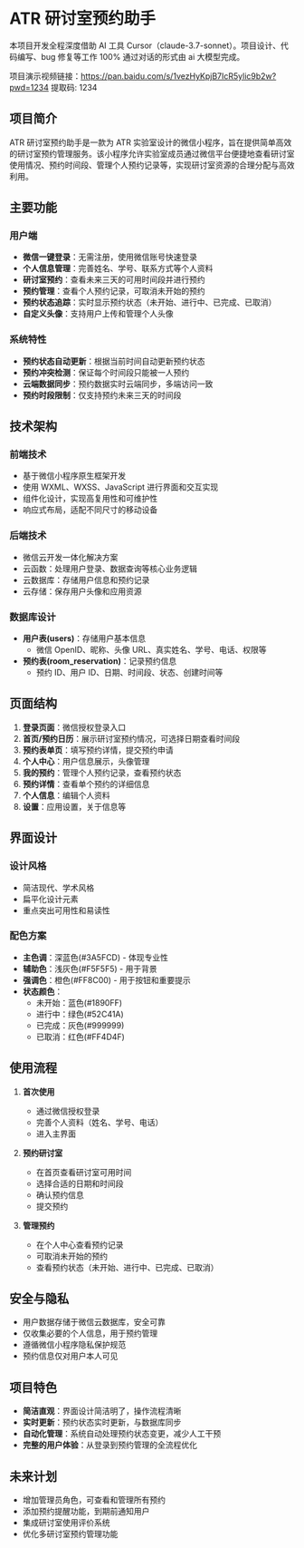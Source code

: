 # ATR 研讨室预约助手

本项目开发全程深度借助 AI 工具 Cursor（claude-3.7-sonnet）。项目设计、代码编写、bug 修复等工作 100% 通过对话的形式由 ai 大模型完成。

项目演示视频链接：https://pan.baidu.com/s/1vezHyKpjB7IcR5ylic9b2w?pwd=1234 提取码: 1234 

## 项目简介

ATR 研讨室预约助手是一款为 ATR 实验室设计的微信小程序，旨在提供简单高效的研讨室预约管理服务。该小程序允许实验室成员通过微信平台便捷地查看研讨室使用情况、预约时间段、管理个人预约记录等，实现研讨室资源的合理分配与高效利用。

## 主要功能

### 用户端

- **微信一键登录**：无需注册，使用微信账号快速登录
- **个人信息管理**：完善姓名、学号、联系方式等个人资料
- **研讨室预约**：查看未来三天的可用时间段并进行预约
- **预约管理**：查看个人预约记录，可取消未开始的预约
- **预约状态追踪**：实时显示预约状态（未开始、进行中、已完成、已取消）
- **自定义头像**：支持用户上传和管理个人头像

### 系统特性

- **预约状态自动更新**：根据当前时间自动更新预约状态
- **预约冲突检测**：保证每个时间段只能被一人预约
- **云端数据同步**：预约数据实时云端同步，多端访问一致
- **预约时段限制**：仅支持预约未来三天的时间段

## 技术架构

### 前端技术

- 基于微信小程序原生框架开发
- 使用 WXML、WXSS、JavaScript 进行界面和交互实现
- 组件化设计，实现高复用性和可维护性
- 响应式布局，适配不同尺寸的移动设备

### 后端技术

- 微信云开发一体化解决方案
- 云函数：处理用户登录、数据查询等核心业务逻辑
- 云数据库：存储用户信息和预约记录
- 云存储：保存用户头像和应用资源

### 数据库设计

- **用户表(users)**：存储用户基本信息
  - 微信 OpenID、昵称、头像 URL、真实姓名、学号、电话、权限等
- **预约表(room_reservation)**：记录预约信息
  - 预约 ID、用户 ID、日期、时间段、状态、创建时间等

## 页面结构

1. **登录页面**：微信授权登录入口
2. **首页/预约日历**：展示研讨室预约情况，可选择日期查看时间段
3. **预约表单页**：填写预约详情，提交预约申请
4. **个人中心**：用户信息展示，头像管理
5. **我的预约**：管理个人预约记录，查看预约状态
6. **预约详情**：查看单个预约的详细信息
7. **个人信息**：编辑个人资料
8. **设置**：应用设置，关于信息等

## 界面设计

### 设计风格

- 简洁现代、学术风格
- 扁平化设计元素
- 重点突出可用性和易读性

### 配色方案

- **主色调**：深蓝色(#3A5FCD) - 体现专业性
- **辅助色**：浅灰色(#F5F5F5) - 用于背景
- **强调色**：橙色(#FF8C00) - 用于按钮和重要提示
- **状态颜色**：
  - 未开始：蓝色(#1890FF)
  - 进行中：绿色(#52C41A)
  - 已完成：灰色(#999999)
  - 已取消：红色(#FF4D4F)

## 使用流程

1. **首次使用**

   - 通过微信授权登录
   - 完善个人资料（姓名、学号、电话）
   - 进入主界面

2. **预约研讨室**

   - 在首页查看研讨室可用时间
   - 选择合适的日期和时间段
   - 确认预约信息
   - 提交预约

3. **管理预约**
   - 在个人中心查看预约记录
   - 可取消未开始的预约
   - 查看预约状态（未开始、进行中、已完成、已取消）

## 安全与隐私

- 用户数据存储于微信云数据库，安全可靠
- 仅收集必要的个人信息，用于预约管理
- 遵循微信小程序隐私保护规范
- 预约信息仅对用户本人可见

## 项目特色

- **简洁直观**：界面设计简洁明了，操作流程清晰
- **实时更新**：预约状态实时更新，与数据库同步
- **自动化管理**：系统自动处理预约状态变更，减少人工干预
- **完整的用户体验**：从登录到预约管理的全流程优化

## 未来计划

- 增加管理员角色，可查看和管理所有预约
- 添加预约提醒功能，到期前通知用户
- 集成研讨室使用评价系统
- 优化多研讨室预约管理功能
